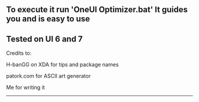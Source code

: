 To execute it run 'OneUI Optimizer.bat'
It guides you and is easy to use
------------------------------------------
Tested on UI 6 and 7
------------------------------------------
Credits to: 

H-banGG on XDA for tips and package names

patork.com for ASCII art generator

Me for writing it

---------------------------------------------------------------------------------------------------
